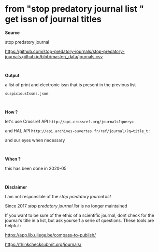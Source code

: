 # from "stop predatory journal list " get issn of journal titles

**Source**

stop predatory journal

https://github.com/stop-predatory-journals/stop-predatory-journals.github.io/blob/master/_data/journals.csv

<br />

**Output**

a list of print and electronic issn that is present in the previous list

`suspiciousIssns.json`


<br />

**How ?**

let's use Crossref API `http://api.crossref.org/journals?query= `

and HAL API `http://api.archives-ouvertes.fr/ref/journal/?q=title_t:` 

and our eyes when necessary


<br />

**When ?**

this has been done in 2020-05


<br />

**Disclaimer**

I am not responsible of the *stop predatory journal list* 

Since 2017 *stop predatory journal list* is no longer maintained

If you want to be sure of the ethic of a scientific journal, dont check for the journal's title in a list, but ask yourself a serie of questions. These tools are  helpful : 

https://app.lib.uliege.be/compass-to-publish/

https://thinkchecksubmit.org/journals/


